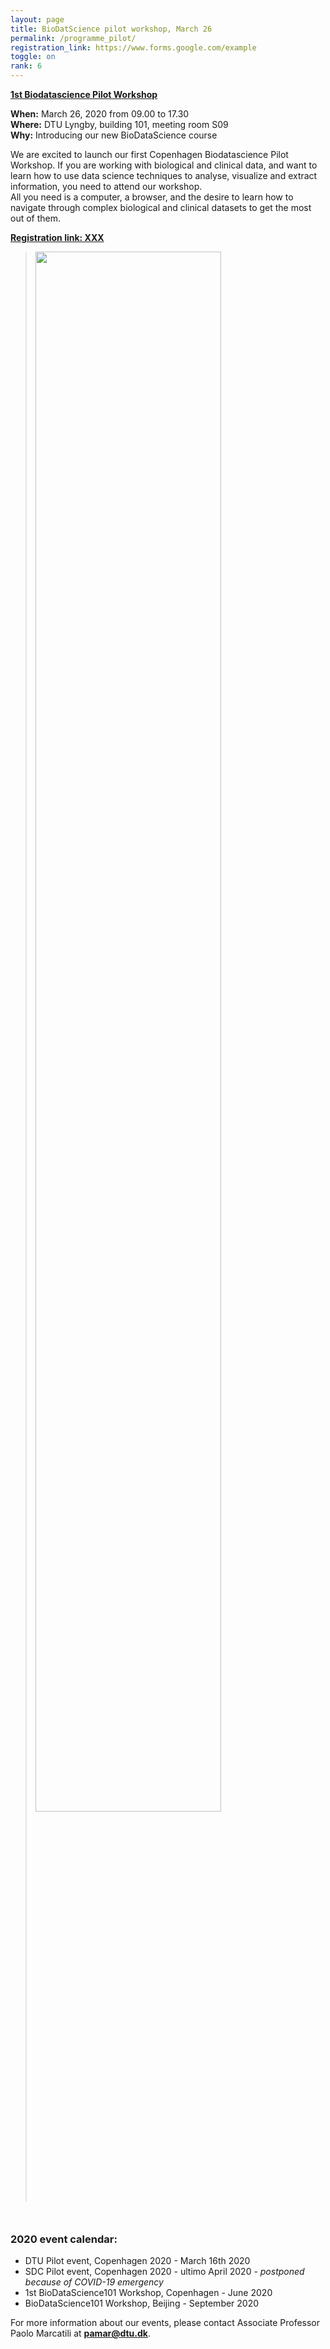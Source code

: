 ```yaml
---
layout: page
title: BioDatScience pilot workshop, March 26
permalink: /programme_pilot/
registration_link: https://www.forms.google.com/example
toggle: on
rank: 6
---
```


<b> <a href="{{page.event_page}}">1st Biodatascience Pilot Workshop</a></b>
<br />



<b>When:</b> March 26, 2020  from 09.00 to 17.30
<br />
<b>Where:</b> DTU Lyngby, building 101, meeting room S09
<br />
<b>Why:</b> Introducing our new BioDataScience course
    
We are excited to launch our first Copenhagen Biodatascience Pilot Workshop. If you are working with biological and clinical data, and want to learn how to use data science techniques to analyse, visualize and extract information, you need to attend our workshop. 
<br />
All you need is a computer, a browser, and the desire to learn how to navigate through complex biological and clinical datasets to get the most out of them.

<b> <a href="{{registration_link}}">Registration link: XXX </a></b>

<blockquote>
    <p>
        
<div style="margin-bottom: 50px;">
    <img class="float-center" width="80%"  src="{{ 'schedule3.png' | prepend: site.images_dir | prepend: site.baseurl }}" />
</div>

</p>
</blockquote>

### 2020 event calendar:
- DTU Pilot event, Copenhagen 2020 - March 16th 2020
- SDC Pilot event, Copenhagen 2020 - ultimo April 2020 - <i> postponed because of COVID-19 emergency</i>
- 1st BioDataScience101 Workshop, Copenhagen - June 2020
- BioDataScience101 Workshop, Beijing - September 2020

For more information about our events, please contact Associate Professor Paolo Marcatili at **pamar@dtu.dk**.



